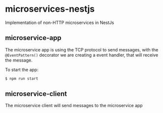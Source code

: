 # microservices-nestjs
Implementation of non-HTTP microservices in NestJs

## microservice-app
The microservice app is using the TCP protocol to send messages, with the  `@EventPattern()` decorator we are creating a event handler, that will receive the message.

To start the app:
```bash
$ npm run start
```

## microservice-client
The microservice client will send messages to the microservice app